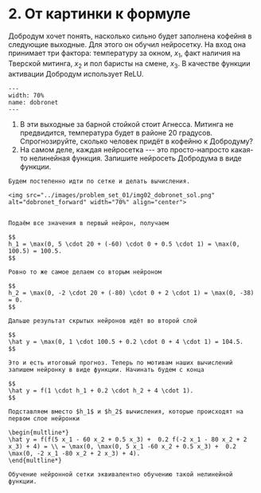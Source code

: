 # 2. От картинки к формуле

Добродум хочет понять, насколько сильно будет заполнена кофейня в следующие выходные. Для этого он обучил нейросетку. На вход она принимает три фактора: температуру за окном, $x_1$, факт наличия на Тверской митинга, $x_2$ и пол баристы на смене, $x_3$.  В качестве функции активации Добродум использует ReLU. 

```{figure} ../images/problem_set_01/img02_dobronet.png
---
width: 70%
name: dobronet
---
```

1. В эти выходные за барной стойкой стоит Агнесса. Митинга не предвидится, температура будет в районе $20$ градусов. Спрогнозируйте, сколько человек придёт в кофейню к Добродуму? 
2. На самом деле, каждая нейросетка --- это просто-напросто какая-то нелинейная функция. Запишите нейросеть Добродума в виде функции.


```{dropdown} Решение
Будем постепенно идти по сетке и делать вычисления.

<img src="../images/problem_set_01/img02_dobronet_sol.png" alt="dobronet_forward" width="70%" align="center">


Подаём все значения в первый нейрон, получаем

$$
h_1 = \max(0, 5 \cdot 20 + (-60) \cdot 0 + 0.5 \cdot 1) = \max(0, 100.5) = 100.5.
$$

Ровно то же самое делаем со вторым нейроном

$$
h_2 = \max(0, -2 \cdot 20 + (-80) \cdot 0 + 2 \cdot 1) = \max(0, -38) = 0.
$$

Дальше результат скрытых нейронов идёт во второй слой

$$
\hat y = \max(0, 1 \cdot 100.5 + 0.2 \cdot 0 + 4 \cdot 1) = 104.5.
$$

Это и есть итоговый прогноз. Теперь по мотивам наших вычислений запишем нейронку в виде функции. Начинать будем с конца

$$
\hat y = f(1 \cdot h_1 + 0.2 \cdot h_2 + 4 \cdot 1).
$$

Подставляем вместо $h_1$ и $h_2$ вычисления, которые происходят на первом слое нейронки

\begin{multline*}
\hat y = f(f(5 x_1 - 60 x_2 + 0.5 x_3) +  0.2 f(-2 x_1 - 80 x_2 + 2 x_3) + 4) = \\ = \max(0, \max(0, 5 x_1 -60 x_2 + 0.5 x_3) +  0.2 \max(0, -2 x_1 -80 x_2 + 2 x_3) + 4).
\end{multline*}

Обучение нейронной сетки эквивалентно обучению такой нелинейной функции.


```
